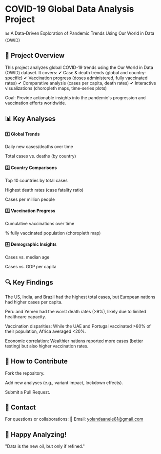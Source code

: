 # COVID-19 Global Data Analysis Project
📊 A Data-Driven Exploration of Pandemic Trends Using Our World in Data (OWID)

## 📌 Project Overview
This project analyzes global COVID-19 trends using the Our World in Data (OWID) dataset. It covers: ✔ Case & death trends (global and country-specific) ✔ Vaccination progress (doses administered, fully vaccinated rates) ✔ Comparative analysis (cases per capita, death rates) ✔ Interactive visualizations (choropleth maps, time-series plots)

Goal: Provide actionable insights into the pandemic's progression and vaccination efforts worldwide.

## 📊 Key Analyses
#### 1️⃣ Global Trends
Daily new cases/deaths over time

Total cases vs. deaths (by country)

#### 2️⃣ Country Comparisons
Top 10 countries by total cases

Highest death rates (case fatality ratio)

Cases per million people

#### 3️⃣ Vaccination Progress
Cumulative vaccinations over time

% fully vaccinated population (choropleth map)

#### 4️⃣ Demographic Insights
Cases vs. median age

Cases vs. GDP per capita

## 🔍 Key Findings
The US, India, and Brazil had the highest total cases, but European nations had higher cases per capita.

Peru and Yemen had the worst death rates (>9%), likely due to limited healthcare capacity.

Vaccination disparities: While the UAE and Portugal vaccinated >80% of their population, Africa averaged <20%.

Economic correlation: Wealthier nations reported more cases (better testing) but also higher vaccination rates.

## 📝 How to Contribute
Fork the repository.

Add new analyses (e.g., variant impact, lockdown effects).

Submit a Pull Request.

## 📧 Contact
For questions or collaborations: 📩 Email: yolandaanele81@gmail.com

## 🚀 Happy Analyzing!
"Data is the new oil, but only if refined."
